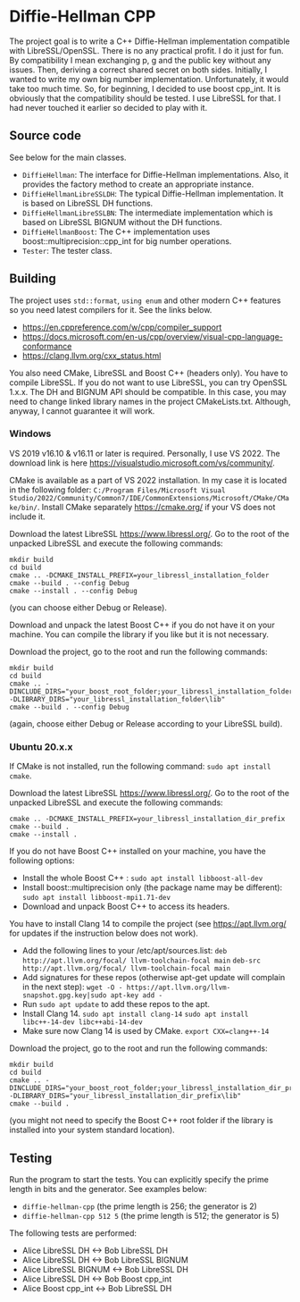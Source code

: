 
# Diffie-Hellman CPP

The project goal is to write a C++ Diffie-Hellman implementation compatible with LibreSSL/OpenSSL. There is no any practical profit. I do it just for fun. By compatibility I mean exchanging p, g and the public key without any issues. Then, deriving a correct shared secret on both sides. Initially, I wanted to write my own big number implementation. Unfortunately, it would take too much time. So, for beginning, I decided to use boost cpp_int. It is obviously that the compatibility should be tested. I use LibreSSL for that. I had never touched it earlier so decided to play with it.

## Source code
See below for the main classes.
* ``DiffieHellman``: The interface for Diffie-Hellman implementations. Also, it provides the factory method to create an appropriate instance.
* ``DiffieHellmanLibreSSLDH``: The typical Diffie-Hellman implementation. It is based on LibreSSL DH functions.
* ``DiffieHellmanLibreSSLBN``: The intermediate implementation which is based on LibreSSL BIGNUM without the DH functions.
* ``DiffieHellmanBoost``: The C++ implementation uses boost::multiprecision::cpp_int for big number operations.
* ``Tester``: The tester class.

## Building
The project uses ``std::format``, ``using enum`` and other modern C++ features so you need latest compilers for it. See the links below.

* https://en.cppreference.com/w/cpp/compiler_support
* https://docs.microsoft.com/en-us/cpp/overview/visual-cpp-language-conformance
* https://clang.llvm.org/cxx_status.html

You also need CMake, LibreSSL and Boost C++ (headers only). You have to compile LibreSSL. If you do not want to use LibreSSL, you can try OpenSSL 1.x.x. The DH and BIGNUM API should be compatible.  In this case, you may need to change linked library names in the project CMakeLists.txt. Although, anyway, I cannot guarantee it will work.

### Windows
VS 2019 v16.10 & v16.11 or later is required. Personally, I use VS 2022. The download link is here https://visualstudio.microsoft.com/vs/community/.

CMake is available as a part of VS 2022 installation. In my case it is located in the following folder: ``C:/Program Files/Microsoft Visual Studio/2022/Community/Common7/IDE/CommonExtensions/Microsoft/CMake/CMake/bin/``. Install CMake separately https://cmake.org/ if your VS does not include it. 

Download the latest LibreSSL https://www.libressl.org/. Go to the root of the unpacked LibreSSL and execute the following commands:

```
mkdir build
cd build
cmake .. -DCMAKE_INSTALL_PREFIX=your_libressl_installation_folder
cmake --build . --config Debug
cmake --install . --config Debug
```
(you can choose either Debug or Release).

Download and unpack the latest Boost C++ if you do not have it on your machine. You can compile the library if you like but it is not necessary.

Download the project, go to the root and run the following commands:
```
mkdir build
cd build
cmake .. -DINCLUDE_DIRS="your_boost_root_folder;your_libressl_installation_folder\include" -DLIBRARY_DIRS="your_libressl_installation_folder\lib"
cmake --build . --config Debug
```
(again, choose either Debug or Release according to your LibreSSL build).

### Ubuntu 20.x.x
If CMake is not installed, run the following command: ``sudo apt install cmake``.

Download the latest LibreSSL https://www.libressl.org/. Go to the root of the unpacked LibreSSL and execute the following commands:
```
cmake .. -DCMAKE_INSTALL_PREFIX=your_libressl_installation_dir_prefix
cmake --build .
cmake --install .
```

If you do not have Boost C++ installed on your machine, you have the following options:
* Install the whole Boost C++ : ``sudo apt install libboost-all-dev``
* Install boost::multiprecision only (the package name may be different): ``sudo apt install libboost-mpi1.71-dev``
* Download and unpack Boost C++ to access its headers.

You have to install Clang 14 to compile the project (see https://apt.llvm.org/ for updates if the instruction below does not work).
* Add the following lines to your /etc/apt/sources.list:
``deb http://apt.llvm.org/focal/ llvm-toolchain-focal main``
``deb-src http://apt.llvm.org/focal/ llvm-toolchain-focal main``
* Add signatures for these repos (otherwise apt-get update will complain in the next step):
``wget -O - https://apt.llvm.org/llvm-snapshot.gpg.key|sudo apt-key add -``
* Run ``sudo apt update`` to add these repos to the apt.
* Install Clang 14.
``sudo apt install clang-14``
``sudo apt install libc++-14-dev libc++abi-14-dev``
* Make sure now Clang 14 is used by CMake.
``export CXX=clang++-14``

Download the project, go to the root and run the following commands:

```
mkdir build
cd build
cmake .. -DINCLUDE_DIRS="your_boost_root_folder;your_libressl_installation_dir_prefix\include" -DLIBRARY_DIRS="your_libressl_installation_dir_prefix\lib"
cmake --build .
```
(you might not need to specify the Boost C++ root folder if the library is installed into your system standard location).

## Testing
Run the program to start the tests. You can explicitly specify the prime length in bits and the generator. See examples below:
* ``diffie-hellman-cpp`` (the prime length is 256; the generator is 2)
* ``diffie-hellman-cpp 512 5`` (the prime length is 512; the generator is 5)

The following tests are performed:
* Alice LibreSSL DH <-> Bob LibreSSL DH
* Alice LibreSSL DH <-> Bob LibreSSL BIGNUM
* Alice LibreSSL BIGNUM <-> Bob LibreSSL DH
* Alice LibreSSL DH <-> Bob Boost cpp_int
* Alice Boost cpp_int <-> Bob LibreSSL DH


